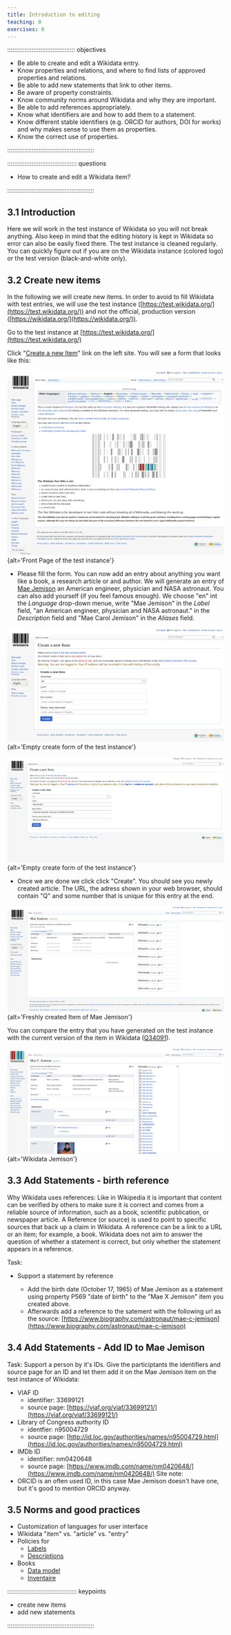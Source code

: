 ```yaml
---
title: Introduction to editing
teaching: 0
exercises: 0
---
```


::::::::::::::::::::::::::::::::::::::: objectives

- Be able to create and edit a Wikidata entry.
- Know properties and relations, and where to find lists of approved properties and relations.
- Be able to add new statements that link to other items.
- Be aware of property constraints.
- Know community norms around Wikidata and why they are important.
- Be able to add references appropriately.
- Know what identifiers are and how to add them to a statement.
- Know different stable identifiers (e.g. ORCID for authors, DOI for works) and why makes sense to use them as properties.
- Know the correct use of properties.

::::::::::::::::::::::::::::::::::::::::::::::::::

:::::::::::::::::::::::::::::::::::::::: questions

- How to create and edit a Wikidata item?

::::::::::::::::::::::::::::::::::::::::::::::::::



## 3\.1 Introduction

Here we will work in the test instance of Wikidata so you will not break anything. Also keep in mind that the editing history is kept in Wikidata so error can also be easily fixed there. The test instance is cleaned regularly. You can quickly figure out if you are on the Wikidata instance (colored logo) or the test version (black-and-white only).

## 3\.2 Create new items

In the following we will create new items. In order to avoid to fill Wikidata with test entries, we will use the test instance ([https://test.wikidata.org/](https://test.wikidata.org/)) and not the official, production version ([https://wikidata.org/](https://wikidata.org/)).

Go to the test instance at [https://test.wikidata.org/](https://test.wikidata.org/)

Click "[Create a new Item](https://test.wikidata.org/wiki/Special:NewItem)" link on the left site. You will see a form that looks like this:

![](fig/l03-Screenshot_test_instance_front_page.png){alt='Front Page of the test instance'}

- Please fill the form. You can now add an entry about anything you want like a book, a research article or and author. We will generate an entry of [Mae Jemison](https://en.wikipedia.org/wiki/Mae_Jemison) an American engineer, physician and NASA astronaut. You can also add yourself (if you feel famous enough). We choose "en" int the *Language* drop-down menue, write "Mae Jemison" in the *Label* field, "an American engineer, physician and NASA astronaut." in the *Description* field and "Mae Carol Jemison" in the *Aliases* field.

![](fig/l03-Screenshot_test_instance_empty_create_page.png){alt='Empty create form of the test instance'}

![](fig/l03-Mae_Jemison_01_Enter_in_form.png){alt='Empty create form of the test instance'}

- Once we are done we click click "Create". You should see you newly created article. The URL, the adress shown in your web browser, should contain "Q" and some number that is unique for this entry at the end.

![](fig/l03-Mae_Jemison_02_Newly_created_page.png){alt='Freshly created Item of Mae Jemison'}

You can compare the entry that you have generated on the test instance with the current version of the item in Wikidata ([Q34091](https://www.wikidata.org/wiki/Q34091)).

![](fig/l03-Mae_Jemison_03_Official_Wikidata_entry_full.png){alt='Wikidata Jemison'}

## 3\.3 Add Statements - birth reference

Why Wikidata uses references:
Like in Wikipedia it is important that content can be verified by others to make sure it is correct and comes from a reliable source of information, such as a book, scientific publication, or newspaper article.
A Reference (or source) is used to point to specific sources that back up a claim in Wikidata. A reference can be a link to a URL or an item; for example, a book. Wikidata does not aim to answer the question of whether a statement is correct, but only whether the statement appears in a reference.

Task:

- Support a statement by reference
  
  - Add the birth date (October 17, 1965) of Mae Jemison as a statement using property P569 "date of birth" to the "Mae X Jemison" item you created above.
  - Afterwards add a reference to the satement with the following url as the source: [https://www.biography.com/astronaut/mae-c-jemison](https://www.biography.com/astronaut/mae-c-jemison)

## 3\.4 Add Statements - Add ID to Mae Jemison

Task:
Support a person by it's IDs. Give the participtants the identifiers and source page for an ID and let them add it on the Mae Jemison item on the test instance of Wikidata:

- VIAF ID
  - identifier: 33699121
  - source page: [https://viaf.org/viaf/33699121/](https://viaf.org/viaf/33699121/)
- Library of Congress authority ID
  - identfier: n95004729
  - source page: [http://id.loc.gov/authorities/names/n95004729.html](https://id.loc.gov/authorities/names/n95004729.html)
- IMDb ID
  - identifier: nm0420648
  - source page: [https://www.imdb.com/name/nm0420648/](https://www.imdb.com/name/nm0420648/)
    Site note:
- ORCID is an often used ID, in this case Mae Jemison doesn't have one, but it's good to mention ORCID anyway.

## 3\.5 Norms and good practices

- Customization of languages for user interface
- Wikidata "item" vs. "article" vs. "entry"
- Policies for
  - [Labels](https://www.wikidata.org/wiki/Special:MyLanguage/Help:Label)
  - [Descriptions](https://www.wikidata.org/wiki/Special:MyLanguage/Help:Description)
- Books
  - [Data model](https://www.wikidata.org/wiki/Wikidata:WikiProject_Books)
  - [Inventaire](https://inventaire.io/welcome)

:::::::::::::::::::::::::::::::::::::::: keypoints

- create new items
- add new statements

::::::::::::::::::::::::::::::::::::::::::::::::::


